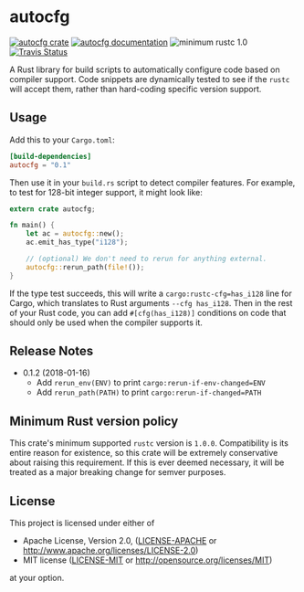 autocfg
=======

[![autocfg crate](https://img.shields.io/crates/v/autocfg.svg)](https://crates.io/crates/autocfg)
[![autocfg documentation](https://docs.rs/autocfg/badge.svg)](https://docs.rs/autocfg)
![minimum rustc 1.0](https://img.shields.io/badge/rustc-1.0+-red.svg)
[![Travis Status](https://travis-ci.org/cuviper/autocfg.svg?branch=master)](https://travis-ci.org/cuviper/autocfg)

A Rust library for build scripts to automatically configure code based on
compiler support.  Code snippets are dynamically tested to see if the `rustc`
will accept them, rather than hard-coding specific version support.


## Usage

Add this to your `Cargo.toml`:

```toml
[build-dependencies]
autocfg = "0.1"
```

Then use it in your `build.rs` script to detect compiler features.  For
example, to test for 128-bit integer support, it might look like:

```rust
extern crate autocfg;

fn main() {
    let ac = autocfg::new();
    ac.emit_has_type("i128");

    // (optional) We don't need to rerun for anything external.
    autocfg::rerun_path(file!());
}
```

If the type test succeeds, this will write a `cargo:rustc-cfg=has_i128` line
for Cargo, which translates to Rust arguments `--cfg has_i128`.  Then in the
rest of your Rust code, you can add `#[cfg(has_i128)]` conditions on code that
should only be used when the compiler supports it.


## Release Notes

- 0.1.2 (2018-01-16)
  - Add `rerun_env(ENV)` to print `cargo:rerun-if-env-changed=ENV`
  - Add `rerun_path(PATH)` to print `cargo:rerun-if-changed=PATH`


## Minimum Rust version policy

This crate's minimum supported `rustc` version is `1.0.0`.  Compatibility is
its entire reason for existence, so this crate will be extremely conservative
about raising this requirement.  If this is ever deemed necessary, it will be
treated as a major breaking change for semver purposes.


## License

This project is licensed under either of

 * Apache License, Version 2.0, ([LICENSE-APACHE](LICENSE-APACHE) or
   http://www.apache.org/licenses/LICENSE-2.0)
 * MIT license ([LICENSE-MIT](LICENSE-MIT) or
   http://opensource.org/licenses/MIT)

at your option.
